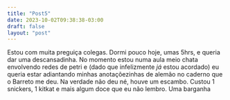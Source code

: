 ```yaml
---
title: "Post5"
date: 2023-10-02T09:38:38-03:00
draft: false
layout: "post"
---
```


Estou com muita preguiça colegas. Dormi pouco hoje, umas 5hrs, e queria dar uma descansadinha. No momento estou numa aula meio chata envolvendo redes de petri e (dado que infelizmente _já_ estou acordado) eu queria estar adiantando minhas anotaçõezinhas de alemão no caderno que o Barreto me deu. Na verdade não deu né, houve um escambo. Custou 1 snickers, 1 kitkat e mais algum doce que eu não lembro. Uma barganha
